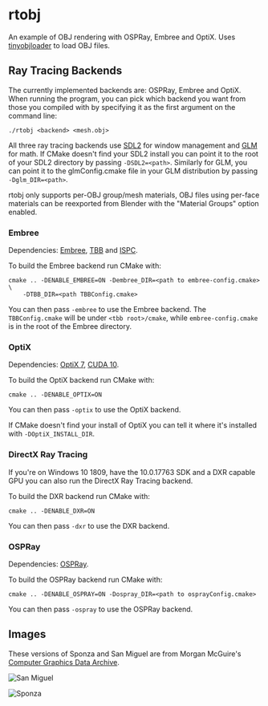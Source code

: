 # rtobj

An example of OBJ rendering with OSPRay, Embree and OptiX.
Uses [tinyobjloader](https://github.com/syoyo/tinyobjloader) to load OBJ files.

## Ray Tracing Backends  

The currently implemented backends are: OSPRay, Embree and OptiX.
When running the program, you can pick which backend you want from
those you compiled with by specifying it as the first argument on
the command line:

```
./rtobj <backend> <mesh.obj>
```

All three ray tracing backends use [SDL2](https://www.libsdl.org/index.php) for window management
and [GLM](https://glm.g-truc.net/0.9.9/index.html) for math.
If CMake doesn't find your SDL2 install you can point it to the root
of your SDL2 directory by passing `-DSDL2=<path>`.
Similarly for GLM, you can point it to the glmConfig.cmake file
in your GLM distribution by passing `-Dglm_DIR=<path>`.

rtobj only supports per-OBJ group/mesh materials, OBJ files using per-face materials
can be reexported from Blender with the "Material Groups" option enabled.

### Embree

Dependencies: [Embree](https://embree.github.io/),
[TBB](https://www.threadingbuildingblocks.org/) and [ISPC](https://ispc.github.io/).

To build the Embree backend run CMake with:

```
cmake .. -DENABLE_EMBREE=ON -Dembree_DIR=<path to embree-config.cmake> \
    -DTBB_DIR=<path TBBConfig.cmake>
```

You can then pass `-embree` to use the Embree backend. The `TBBConfig.cmake` will
be under `<tbb root>/cmake`, while `embree-config.cmake` is in the root of the
Embree directory.

### OptiX

Dependencies: [OptiX 7](https://developer.nvidia.com/optix), [CUDA 10](https://developer.nvidia.com/cuda-zone).

To build the OptiX backend run CMake with:

```
cmake .. -DENABLE_OPTIX=ON
```

You can then pass `-optix` to use the OptiX backend.

If CMake doesn't find your install of OptiX you can tell it where
it's installed with `-DOptiX_INSTALL_DIR`.

### DirectX Ray Tracing

If you're on Windows 10 1809, have the 10.0.17763 SDK and a DXR capable GPU you can also run
the DirectX Ray Tracing backend.

To build the DXR backend run CMake with:

```
cmake .. -DENABLE_DXR=ON
```

You can then pass `-dxr` to use the DXR backend.

### OSPRay

Dependencies: [OSPRay](http://www.ospray.org/).

To build the OSPRay backend run CMake with:

```
cmake .. -DENABLE_OSPRAY=ON -Dospray_DIR=<path to osprayConfig.cmake>
```

You can then pass `-ospray` to use the OSPRay backend.

## Images

These versions of Sponza and San Miguel are from Morgan McGuire's [Computer Graphics Data Archive](https://casual-effects.com/data/).

![San Miguel](https://i.imgur.com/rhzcwaC.png)

![Sponza](https://i.imgur.com/RxNP15S.png)

